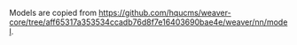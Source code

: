 Models are copied from https://github.com/hqucms/weaver-core/tree/aff65317a353534ccadb76d8f7e16403690bae4e/weaver/nn/model.
